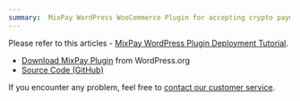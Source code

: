 ```yaml
---
summary:  MixPay WordPress WooCommerce Plugin for accepting crypto payments.
---
```


Please refer to this articles - [MixPay WordPress Plugin Deployment Tutorial](https://help.mixpay.me/plugins/mixpay-wordpress-plugin-deployment-tutorial).


- [Download MixPay Plugin](https://wordpress.org/plugins/mixpay-gateway-for-woocommerce/) from WordPress.org
- [Source Code (GitHub) ](https://github.com/MixPayHQ/mixpay-woocommerce-plugin)

If you encounter any problem, feel free to [contact our customer service](https://mixpay.me/developers/guides/contact-customer-service).

